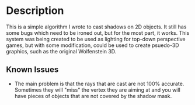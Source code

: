 # Description

This is a simple algorithm I wrote to cast shadows on 2D objects. It still has some bugs which need to be ironed
out, but for the most part, it works. This system was being created to be used as lighting for top-down perspective
games, but with some modification, could be used to create psuedo-3D graphics, such as the original Wolfenstein 3D.

## Known Issues

- The main problem is that the rays that are cast are not 100% accurate. Sometimes they will "miss" the vertex they are aiming at and you will have pieces of objects that are not covered by the shadow mask.
